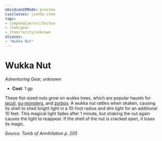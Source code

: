 ```yaml
---
obsidianUIMode: preview
cssclasses: json5e-item
tags:
- compendium/src/5e/toa
- item/gear
- item/rarity/unknown
aliases: 
- "Wukka Nut"
---
```

# Wukka Nut
*Adventuring Gear, unknown*  

- **Cost**: 1 gp

These fist-sized nuts grow on wukka trees, which are popular haunts for [jaculi](/Systems/5e/bestiary/beast/jaculi-toa.md), [su-monsters](/Systems/5e/bestiary/monstrosity/su-monster-toa.md), and [zorbos](/Systems/5e/bestiary/monstrosity/zorbo-toa.md). A wukka nut rattles when shaken, causing its shell to shed bright light in a 10-foot radius and dim light for an additional 10 feet. This magical light fades after 1 minute, but shaking the nut again causes the light to reappear. If the shell of the nut is cracked open, it loses its magic.

*Source: Tomb of Annihilation p. 205*